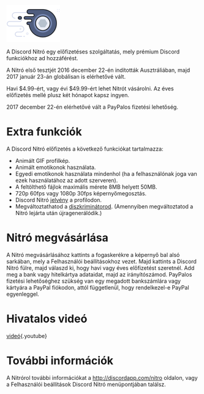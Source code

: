 <!-- TITLE: [HU] Nitró -->
<!-- SUBTITLE: Támogasd a Discord fejlesztését! -->

![Nitró jelvény](/uploads/nitro/nitrobadge.png "Nitró jelvény")

A Discord Nitró egy előfizetéses szolgáltatás, mely prémium Discord funkciókhoz ad hozzáférést.

A Nitró első tesztjét 2016 december 22-én indították Ausztráliában, majd 2017 január 23-án globálisan is elérhetővé vált.

Havi $4.99-ért, vagy évi $49.99-ért lehet Nitrót vásárolni. Az éves előfizetés mellé plusz két hónapot kapsz ingyen.

2017 december 22-én elérhetővé vált a PayPalos fizetési lehetőség.

# Extra funkciók
A Discord Nitró előfizetés a következő funkciókat tartalmazza:

* Animált GIF profilkép.
* Animált emotikonok használata.
* Egyedi emotikonok használata mindenhol (ha a felhasználónak joga van ezek használatához az adott szerveren).
* A feltölthető fájlok maximális mérete 8MB helyett 50MB.
* 720p 60fps vagy 1080p 30fps képernyőmegosztás.
* Discord Nitró [jelvény](/hu/jelvenyek) a profilodon.
* Megváltoztathatod a [diszkriminátorod](/discriminator). (Amennyiben megváltoztatod a Nitró lejárta után újragenerálódik.)

# Nitró megvásárlása
A Nitró megvásárlásához kattints a fogaskerékre a képernyő bal alsó sarkában, mely a Felhasználói beállításokhoz vezet. Majd kattints a Discord Nitró fülre, majd válaszd ki, hogy havi vagy éves előfizetést szeretnél. Add meg a bank vagy hitelkártya adataidat, majd az irányítószámod. PayPalos fizetési lehetőséghez szükség van egy megadott bankszámlára vagy kártyára a PayPal fiókodon, attól függetlenül, hogy rendelkezel-e PayPal egyenleggel. 
# Hivatalos videó

[videó](https://www.youtube.com/watch?v=psIIWROIvtM){.youtube}


# További információk
A Nitrórol további információkat a http://discordapp.com/nitro oldalon, vagy a Felhasználói beállítások Discord Nitró menüpontjában találsz.